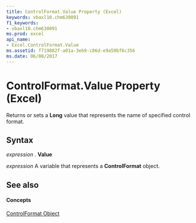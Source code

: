 ```yaml
---
title: ControlFormat.Value Property (Excel)
keywords: vbaxl10.chm630091
f1_keywords:
- vbaxl10.chm630091
ms.prod: excel
api_name:
- Excel.ControlFormat.Value
ms.assetid: f719882f-a01a-3eb9-c86d-e9a59bf6c356
ms.date: 06/08/2017
---
```



# ControlFormat.Value Property (Excel)

Returns or sets a  **Long** value that represents the name of specified control format.


## Syntax

 _expression_ . **Value**

 _expression_ A variable that represents a **ControlFormat** object.


## See also


#### Concepts


[ControlFormat Object](controlformat-object-excel.md)

